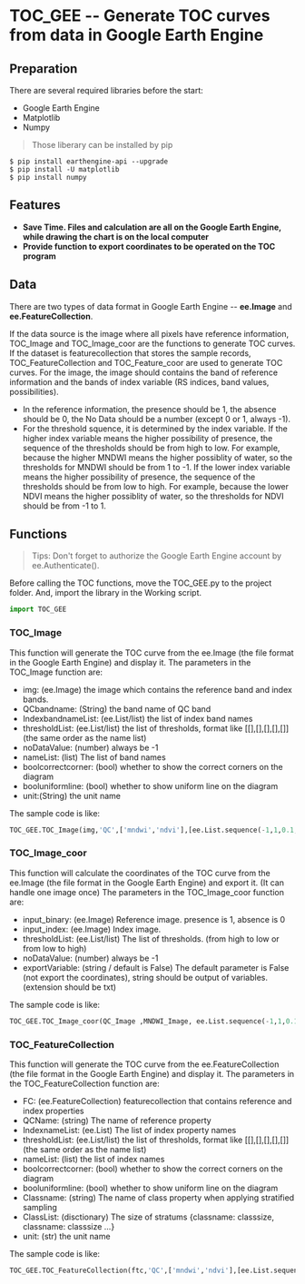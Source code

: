 # TOC_GEE -- Generate TOC curves from data in Google Earth Engine
## Preparation

There are several required libraries before the start:
- Google Earth Engine
- Matplotlib
- Numpy
> Those liberary can be installed by pip
```shell
$ pip install earthengine-api --upgrade
$ pip install -U matplotlib
$ pip install numpy
```
## Features
- **Save Time. Files and calculation are all on the Google Earth Engine, while drawing the chart is on the local computer**
- **Provide function to export coordinates to be operated on the TOC program**

## Data
There are two types of data format in Google Earth Engine -- **ee.Image** and **ee.FeatureCollection**.

If the data source is the image where all pixels have reference information, TOC_Image and TOC_Image_coor are the functions to generate TOC curves. If the dataset is featurecollection that stores the sample records, TOC_FeatureCollection and TOC_Feature_coor are used to generate TOC curves. For the image, the image should contains the band of reference information and the bands of index variable (RS indices, band values, possibilities). 
- In the reference information, the presence should be 1, the absence should be 0, the No Data should be a number (except 0 or 1, always -1). 
- For the threshold squence, it is determined by the index variable. If the higher index variable means the higher possibility of presence, the sequence of the thresholds should be from high to low. For example, because the higher MNDWI means the higher possiblity of water, so the thresholds for MNDWI should be from 1 to -1. If the lower index variable means the higher possibility of presence, the sequence of the thresholds should be from low to high. For example, because the lower NDVI means the higher possiblity of water, so the thresholds for NDVI should be from -1 to 1.

## Functions

> Tips: Don't forget to authorize the Google Earth Engine account by ee.Authenticate().

Before calling the TOC functions, move the TOC_GEE.py to the project folder. And, import the library in the Working script.
```python
import TOC_GEE
```

### TOC_Image

This function will generate the TOC curve from the ee.Image (the file format in the Google Earth Engine) and display it. The parameters in the TOC_Image function are:
- img: (ee.Image) the image which contains the reference band and index bands.
- QCbandname: (String) the band name of QC band
- IndexbandnameList: (ee.List/list) the list of index band names
- thresholdList: (ee.List/list) the list of thresholds, format like [[],[],[],[],[]] (the same order as the name list)
- noDataValue: (number) always be -1
- nameList: (list) The list of band names
- boolcorrectcorner: (bool) whether to show the correct corners on the diagram
- booluniformline: (bool) whether to show uniform line on the diagram
- unit:(String) the unit name

The sample code is like:
```python
TOC_GEE.TOC_Image(img,'QC',['mndwi','ndvi'],[ee.List.sequence(-1,1,0.1,None).reverse(),ee.List.sequence(-1,1,0.1,None)],-1,['mndwi','ndvi'],unit='pixels')
```

### TOC_Image_coor

This function will calculate the coordinates of the TOC curve from the ee.Image (the file format in the Google Earth Engine) and export it. (It can handle one image once) The parameters in the TOC_Image_coor function are:
- input_binary: (ee.Image) Reference image. presence is 1, absence is 0
- input_index: (ee.Image) Index image.
- thresholdList: (ee.List/list) The list of thresholds. (from high to low or from low to high)
- noDataValue: (number) always be -1
- exportVariable: (string / default is False) The default parameter is False (not export the coordinates), string should be output of variables. (extension should be txt)

The sample code is like:
```python
TOC_GEE.TOC_Image_coor(QC_Image ,MNDWI_Image, ee.List.sequence(-1,1,0.1,None).reverse(),-1,exportCoor='coordinates1.txt',exportVariable='v1.txt')
```

### TOC_FeatureCollection

This function will generate the TOC curve from the ee.FeatureCollection (the file format in the Google Earth Engine) and display it. The parameters in the TOC_FeatureCollection function are:
- FC: (ee.FeatureCollection) featurecollection that contains reference and index properties
- QCName: (string) The name of reference property
- IndexnameList: (ee.List) The list of index property names
- thresholdList: (ee.List/list) the list of thresholds, format like [[],[],[],[],[]] (the same order as the name list)
- nameList: (list) the list of index names
- boolcorrectcorner: (bool) whether to show the correct corners on the diagram
- booluniformline: (bool) whether to show uniform line on the diagram
- Classname: (string) The name of class property when applying stratified sampling
- ClassList: (disctionary) The size of stratums {classname: classsize, classname: classsize ...}
- unit: (str) the unit name

The sample code is like:
```python
TOC_GEE.TOC_FeatureCollection(ftc,'QC',['mndwi','ndvi'],[ee.List.sequence(-1,1,0.1,None).reverse(),ee.List.sequence(-1,1,0.1,None)],['mndwi','ndvi'],boolcorrectcorner=True,Classnmae='class',ClassList={'valley':20,'plain':40,'mountain':40})
```

